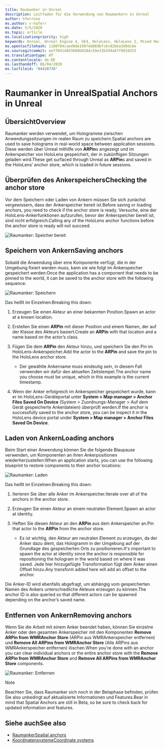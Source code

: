 ```yaml
---
title: Raumanker in Unreal
description: Leitfaden für die Verwendung von Raumankern in Unreal
author: hferrone
ms.author: v-haferr
ms.date: 5/5/2020
ms.topic: article
ms.localizationpriority: high
keywords: Unreal, Unreal Engine 4, UE4, HoloLens, HoloLens 2, Mixed Reality, Entwicklung, Features, Dokumentation, Leitfäden, Hologramme, Raumanker
ms.openlocfilehash: 1100704cae40de1997eb869bfc6c82bba3d0dc6e
ms.sourcegitcommit: ee7f04148d3608b0284c59e33b394a67f0934255
ms.translationtype: HT
ms.contentlocale: de-DE
ms.lasthandoff: 06/04/2020
ms.locfileid: "84428730"
---
```

# <a name="spatial-anchors-in-unreal"></a><span data-ttu-id="f992c-104">Raumanker in Unreal</span><span class="sxs-lookup"><span data-stu-id="f992c-104">Spatial Anchors in Unreal</span></span>

## <a name="overview"></a><span data-ttu-id="f992c-105">Übersicht</span><span class="sxs-lookup"><span data-stu-id="f992c-105">Overview</span></span>

<span data-ttu-id="f992c-106">Raumanker werden verwendet, um Hologramme zwischen Anwendungssitzungen im realen Raum zu speichern.</span><span class="sxs-lookup"><span data-stu-id="f992c-106">Spatial anchors are used to save holograms in real-world space between application sessions.</span></span>  <span data-ttu-id="f992c-107">Diese werden über Unreal mithilfe von **ARPin**s angezeigt und im Ankerspeicher von HoloLens gespeichert, der in zukünftigen Sitzungen geladen wird.</span><span class="sxs-lookup"><span data-stu-id="f992c-107">These get surfaced through Unreal as **ARPin**s and saved in the HoloLens’ anchor store, which is loaded in future sessions.</span></span> 

## <a name="checking-the-anchor-store"></a><span data-ttu-id="f992c-108">Überprüfen des Ankerspeichers</span><span class="sxs-lookup"><span data-stu-id="f992c-108">Checking the anchor store</span></span>

<span data-ttu-id="f992c-109">Vor dem Speichern oder Laden von Ankern müssen Sie sich zunächst vergewissern, dass der Ankerspeicher bereit ist.</span><span class="sxs-lookup"><span data-stu-id="f992c-109">Before saving or loading anchors, you need to check if the anchor store is ready.</span></span>  <span data-ttu-id="f992c-110">Versuche, eine der HoloLens-Ankerfunktionen aufzurufen, bevor der Ankerspeicher bereit ist, sind nicht erfolgreich.</span><span class="sxs-lookup"><span data-stu-id="f992c-110">Calling any of the HoloLens anchor functions before the anchor store is ready will not succeed.</span></span>  

![Raumanker: Speicher bereit](images/unreal-spatialanchors-store-ready.PNG)

## <a name="saving-anchors"></a><span data-ttu-id="f992c-112">Speichern von Ankern</span><span class="sxs-lookup"><span data-stu-id="f992c-112">Saving anchors</span></span>

<span data-ttu-id="f992c-113">Sobald die Anwendung über eine Komponente verfügt, die in der Umgebung fixiert werden muss, kann sie wie folgt im Ankerspeicher gespeichert werden:</span><span class="sxs-lookup"><span data-stu-id="f992c-113">Once the application has a component that needs to be pinned to the world, it can be saved to the anchor store with the following sequence:</span></span> 

![Raumanker: Speichern](images/unreal-spatialanchors-save.PNG)

<span data-ttu-id="f992c-115">Das heißt im Einzelnen:</span><span class="sxs-lookup"><span data-stu-id="f992c-115">Breaking this down:</span></span>
1. <span data-ttu-id="f992c-116">Erzeugen Sie einen Akteur an einer bekannten Position.</span><span class="sxs-lookup"><span data-stu-id="f992c-116">Spawn an actor at a known location.</span></span>
2. <span data-ttu-id="f992c-117">Erstellen Sie einen **ARPin** mit dieser Position und einem Namen, der auf der Klasse des Akteurs basiert.</span><span class="sxs-lookup"><span data-stu-id="f992c-117">Create an **ARPin** with that location and a name based on the actor’s class.</span></span> 
3. <span data-ttu-id="f992c-118">Fügen Sie dem **ARPin** den Akteur hinzu, und speichern Sie den Pin im HoloLens-Ankerspeicher.</span><span class="sxs-lookup"><span data-stu-id="f992c-118">Add the actor to the **ARPin** and save the pin to the HoloLens anchor store.</span></span>  
    * <span data-ttu-id="f992c-119">Der gewählte Ankername muss eindeutig sein, in diesem Fall verwenden wir dafür den aktuellen Zeitstempel.</span><span class="sxs-lookup"><span data-stu-id="f992c-119">The anchor name you choose must be unique, which in this example is the current timestamp.</span></span> 

4. <span data-ttu-id="f992c-120">Wenn der Anker erfolgreich im Ankerspeicher gespeichert wurde, kann er im HoloLens-Geräteportal unter **System > Map manager > Anchor Files Saved On Device** (System > Zuordnungs-Manager > Auf dem Gerät gespeicherte Ankerdateien) überprüft werden.</span><span class="sxs-lookup"><span data-stu-id="f992c-120">If the anchor is successfully saved to the anchor store, you can be inspect it in the HoloLens device portal under **System > Map manager > Anchor Files Saved On Device**.</span></span> 

## <a name="loading-anchors"></a><span data-ttu-id="f992c-121">Laden von Ankern</span><span class="sxs-lookup"><span data-stu-id="f992c-121">Loading anchors</span></span>

<span data-ttu-id="f992c-122">Beim Start einer Anwendung können Sie die folgende Blaupause verwenden, um Komponenten an ihren Ankerpositionen wiederherzustellen:</span><span class="sxs-lookup"><span data-stu-id="f992c-122">When an application starts, you can use the following blueprint to restore components to their anchor locations:</span></span>

![Raumanker: Laden](images/unreal-spatialanchors-load.PNG)

<span data-ttu-id="f992c-124">Das heißt im Einzelnen:</span><span class="sxs-lookup"><span data-stu-id="f992c-124">Breaking this down:</span></span>
1. <span data-ttu-id="f992c-125">Iterieren Sie über alle Anker im Ankerspeicher.</span><span class="sxs-lookup"><span data-stu-id="f992c-125">Iterate over all of the anchors in the anchor store.</span></span> 
2. <span data-ttu-id="f992c-126">Erzeugen Sie einen Akteur an einem neutralen Element.</span><span class="sxs-lookup"><span data-stu-id="f992c-126">Spawn an actor at identity.</span></span>
3. <span data-ttu-id="f992c-127">Heften Sie diesen Akteur an den **ARPin** aus dem Ankerspeicher an.</span><span class="sxs-lookup"><span data-stu-id="f992c-127">Pin that actor to the **ARPin** from the anchor store.</span></span>  

    * <span data-ttu-id="f992c-128">Es ist wichtig, den Akteur am neutralen Element zu erzeugen, da der Anker dazu dient, das Hologramm in der Umgebung auf der Grundlage des gespeicherten Orts zu positionieren.</span><span class="sxs-lookup"><span data-stu-id="f992c-128">It's important to spawn the actor at identity since the anchor is responsible for repositioning the hologram in the world based on where it was saved.</span></span> <span data-ttu-id="f992c-129">Jede hier hinzugefügte Transformation fügt dem Anker einen Offset hinzu.</span><span class="sxs-lookup"><span data-stu-id="f992c-129">Any transform added here will add an offset to the anchor.</span></span> 

<span data-ttu-id="f992c-130">Die Anker-ID wird ebenfalls abgefragt, um abhängig vom gespeicherten Namen des Ankers unterschiedliche Akteure erzeugen zu können.</span><span class="sxs-lookup"><span data-stu-id="f992c-130">The anchor ID is also queried so that different actors can be spawned depending on the anchor’s saved name.</span></span> 

## <a name="removing-anchors"></a><span data-ttu-id="f992c-131">Entfernen von Ankern</span><span class="sxs-lookup"><span data-stu-id="f992c-131">Removing anchors</span></span> 

<span data-ttu-id="f992c-132">Wenn Sie die Arbeit mit einem Anker beendet haben, können Sie einzelne Anker oder den gesamten Ankerspeicher mit den Komponenten **Remove ARPin from WMRAnchor Store** (ARPin aus WMRAnkerspeicher entfernen) und **Remove All ARPins from WMRAnchor Store** (Alle ARPins aus WMRAnkerspeicher entfernen) löschen.</span><span class="sxs-lookup"><span data-stu-id="f992c-132">When you're done with an anchor you can clear individual anchors or the entire anchor store with the **Remove ARPin from WMRAnchor Store** and **Remove All ARPins from WMRAnchor Store** components.</span></span>

![Raumanker: Entfernen](images/unreal-spatialanchors-remove.PNG)

> [!NOTE]
> <span data-ttu-id="f992c-134">Beachten Sie, dass Raumanker sich noch in der Betaphase befinden, prüfen Sie also unbedingt auf aktualisierte Informationen und Features.</span><span class="sxs-lookup"><span data-stu-id="f992c-134">Bear in mind that Spatial Anchors are still in Beta, so be sure to check back for updated information and features.</span></span>

## <a name="see-also"></a><span data-ttu-id="f992c-135">Siehe auch</span><span class="sxs-lookup"><span data-stu-id="f992c-135">See also</span></span>
* [<span data-ttu-id="f992c-136">Raumanker</span><span class="sxs-lookup"><span data-stu-id="f992c-136">Spatial anchors</span></span>](spatial-anchors.md)
* [<span data-ttu-id="f992c-137">Koordinatensysteme</span><span class="sxs-lookup"><span data-stu-id="f992c-137">Coordinate systems</span></span>](coordinate-systems.md)
